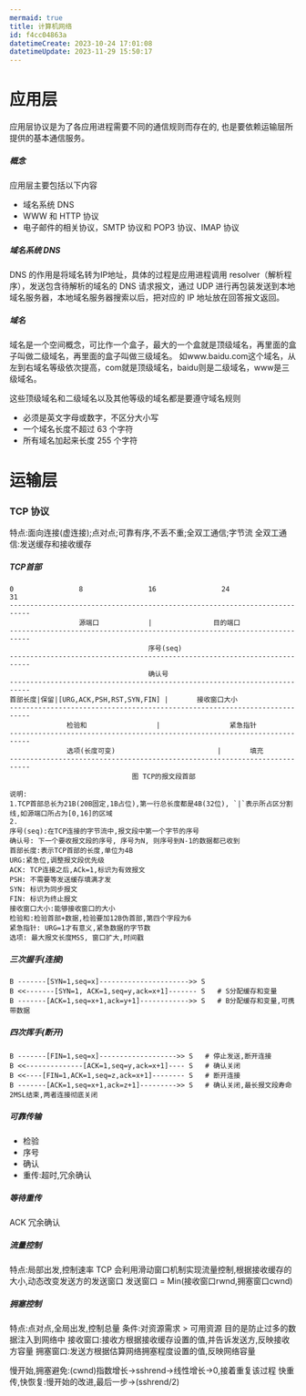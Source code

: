 ```yaml
---
mermaid: true
title: 计算机网络
id: f4cc04863a
datetimeCreate: 2023-10-24 17:01:08
datetimeUpdate: 2023-11-29 15:50:17
---
```

# 应用层
应用层协议是为了各应用进程需要不同的通信规则而存在的, 也是要依赖运输层所提供的基本通信服务。
##### 概念
应用层主要包括以下内容
- 域名系统 DNS
- WWW 和 HTTP 协议
- 电子邮件的相关协议，SMTP 协议和 POP3 协议、IMAP 协议

##### 域名系统 DNS
DNS 的作用是将域名转为IP地址，具体的过程是应用进程调用 resolver（解析程序），发送包含待解析的域名的 DNS 请求报文，通过 UDP 进行再包装发送到本地域名服务器，本地域名服务器搜索以后，把对应的 IP 地址放在回答报文返回。

##### 域名
域名是一个空间概念，可比作一个盒子，最大的一个盒就是顶级域名，再里面的盒子叫做二级域名，再里面的盒子叫做三级域名。
如www.baidu.com这个域名，从左到右域名等级依次提高，com就是顶级域名，baidu则是二级域名，www是三级域名。

这些顶级域名和二级域名以及其他等级的域名都是要遵守域名规则
- 必须是英文字母或数字，不区分大小写
- 一个域名长度不超过 63 个字符
- 所有域名加起来长度 255 个字符
# 运输层
### TCP 协议
特点:面向连接(虚连接);点对点;可靠有序,不丢不重;全双工通信;字节流
全双工通信:发送缓存和接收缓存

##### TCP首部
```
0                8                16                24                   31
---------------------------------------------------------------------------
                 源端口            |               目的端口
---------------------------------------------------------------------------
                                  序号(seq)
---------------------------------------------------------------------------
                                  确认号
---------------------------------------------------------------------------
首部长度|保留|[URG,ACK,PSH,RST,SYN,FIN] |		  接收窗口大小
---------------------------------------------------------------------------
              检验和                 |                 紧急指针
---------------------------------------------------------------------------
              选项(长度可变)                         |       填充
---------------------------------------------------------------------------
                              图 TCP的报文段首部

说明:
1.TCP首部总长为21B(20B固定,1B占位),第一行总长度都是4B(32位), `|`表示所占区分割线,如源端口所占为[0,16]的区域
2.
序号(seq):在TCP连接的字节流中,报文段中第一个字节的序号
确认号: 下一个要收报文段的序号, 序号为N, 则序号到N-1的数据都已收到
首部长度:表示TCP首部的长度,单位为4B
URG:紧急位,调整报文段优先级
ACK: TCP连接之后,ACk=1,标识为有效报文
PSH: 不需要等发送缓存填满才发
SYN: 标识为同步报文
FIN: 标识为终止报文
接收窗口大小:能够接收窗口的大小
检验和:检验首部+数据,检验要加12B伪首部,第四个字段为6
紧急指针: URG=1才有意义,紧急数据的字节数
选项: 最大报文长度MSS, 窗口扩大,时间戳
```
##### 三次握手(连接)
```
B -------[SYN=1,seq=x]---------------------->> S
B <<-------[SYN=1, ACK=1,seq=y,ack=x+1]------- S   # S分配缓存和变量
B -------[ACK=1,seq=x+1,ack=y+1]------------>> S   # B分配缓存和变量,可携带数据
```
##### 四次挥手(断开)
```
B -------[FIN=1,seq=x]------------------->> S   # 停止发送,断开连接
B <<--------------[ACK=1,seq=y,ack=x+1]---- S   # 确认关闭
B <<----[FIN=1,ACK=1,seq=z,ack=x+1]-------- S   # 断开连接
B -------[ACK=1,seq=x+1,ack=z+1]--------->> S   # 确认关闭,最长报文段寿命2MSL结束,两者连接彻底关闭
```
##### 可靠传输
- 检验
- 序号
- 确认
- 重传:超时,冗余确认
##### 等待重传
ACK 冗余确认
##### 流量控制
特点:局部出发,控制速率
TCP 会利用滑动窗口机制实现流量控制,根据接收缓存的大小,动态改变发送方的发送窗口
发送窗口 = Min(接收窗口rwnd,拥塞窗口cwnd)
##### 拥塞控制
特点:点对点,全局出发,控制总量
条件:对资源需求 > 可用资源
目的是防止过多的数据注入到网络中
接收窗口:接收方根据接收缓存设置的值,并告诉发送方,反映接收方容量
拥塞窗口:发送方根据估算网络拥塞程度设置的值,反映网络容量

慢开始,拥塞避免:(cwnd)指数增长->sshrend->线性增长->0,接着重复该过程
快重传,快恢复:慢开始的改进,最后一步->(sshrend/2)